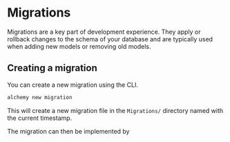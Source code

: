 # Migrations

Migrations are a key part of development experience. They apply or rollback changes to the schema of your database and are typically used when adding new models or removing old models.

## Creating a migration
You can create a new migration using the CLI.

```bash
alchemy new migration
```

This will create a new migration file in the `Migrations/` directory named with the current timestamp.

The migration can then be implemented by 